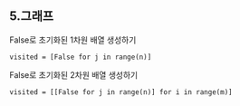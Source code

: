 ## 5.그래프
False로 초기화된 1차원 배열 생성하기

```
visited = [False for j in range(n)]
```

False로 초기화된 2차원 배열
생성하기

```
visited = [[False for j in range(n)] for i in range(m)]
```
